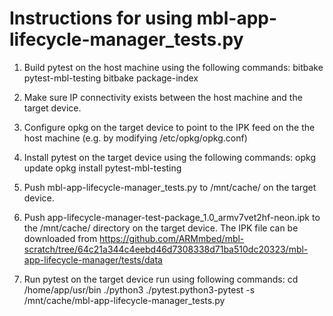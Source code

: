 # Instructions for using mbl-app-lifecycle-manager_tests.py

1. Build pytest on the host machine using the following commands:
   bitbake pytest-mbl-testing
   bitbake package-index

2. Make sure IP connectivity exists between the host machine and the target device.

3. Configure opkg on the target device to point to the IPK feed on the the host machine (e.g. by modifying /etc/opkg/opkg.conf)

4. Install pytest on the target device using the following commands:
   opkg update
   opkg install pytest-mbl-testing

5. Push mbl-app-lifecycle-manager_tests.py to /mnt/cache/ on the target device.

6. Push app-lifecycle-manager-test-package_1.0_armv7vet2hf-neon.ipk to the /mnt/cache/ directory on the target device.
   The IPK file can be downloaded from https://github.com/ARMmbed/mbl-scratch/tree/64c21a344c4eebd46d7308338d71ba510dc20323/mbl-app-lifecycle-manager/tests/data

7. Run pytest on the target device run using following commands:
   cd /home/app/usr/bin
   ./python3 ./pytest.python3-pytest -s /mnt/cache/mbl-app-lifecycle-manager_tests.py
